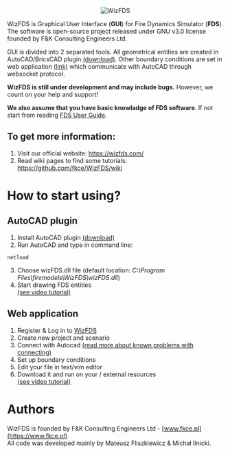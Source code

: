 <p align="center"><img alt="WizFDS" src="https://wizfds.com/welcome/assets/wizfds.svg"></p>

WizFDS is Graphical User Interface (**GUI**) for Fire Dynamics Simulator (**FDS**).  
The software is open-source project released under GNU v3.0 license founded by F&K Consulting Engineers Ltd.  

GUI is divided into 2 separated tools. All geometrical entities are created in AutoCAD/BricsCAD plugin [(download)](https://github.com/fkce/WizFDS/releases). Other boundary conditions are set in web application [(link)](https://wizfds.com/login) which communicate with AutoCAD through websocket protocol.

**WizFDS is still under development and may include bugs.** However, we count on your help and support!

**We also assume that you have basic knowladge of FDS software**. If not start from reading [FDS User Guide](https://github.com/firemodels/fds/releases/download/FDS6.7.0/FDS_User_Guide.pdf).

## To get more information: 
1. Visit our official website: https://wizfds.com/
2. Read wiki pages to find some tutorials: https://github.com/fkce/WizFDS/wiki

# How to start using?
## AutoCAD plugin
1. Install AutoCAD plugin [(download)](https://github.com/fkce/WizFDS/releases/download/0.1.0/AutoCAD2018-WizFDS.msi)
2. Run AutoCAD and type in command line:
```
netload
```
3. Choose wizFDS.dll file (default location: _C:\Program Files\firemodels\WizFDS\wizFDS.dll_)
4. Start drawing FDS entities  
[(see video tutorial)](https://github.com/fkce/WizFDS/wiki/How-to-start-using%3F#autocad-plugin)

## Web application
1. Register & Log in to [WizFDS](https://wizfds.com/login)
2. Create new project and scenario
3. Connect with Autocad [(read more about known problems with connecting)](https://github.com/fkce/WizFDS/wiki/Known-problems#insecure-websocket-connection)
4. Set up boundary conditions
5. Edit your file in text/vim editor
6. Download it and run on your / external resources  
[(see video tutorial)](https://github.com/fkce/WizFDS/wiki/How-to-start-using%3F#web-application)

# Authors
WizFDS is founded by F&K Consulting Engineers Ltd - [www.fkce.pl](https://www.fkce.pl)  
All code was developed mainly by Mateusz Fliszkiewicz & Michał Ilnicki.
